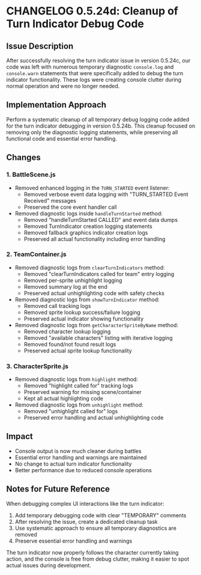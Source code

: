 # CHANGELOG 0.5.24d: Cleanup of Turn Indicator Debug Code

## Issue Description
After successfully resolving the turn indicator issue in version 0.5.24c, our code was left with numerous temporary diagnostic `console.log` and `console.warn` statements that were specifically added to debug the turn indicator functionality. These logs were creating console clutter during normal operation and were no longer needed.

## Implementation Approach
Perform a systematic cleanup of all temporary debug logging code added for the turn indicator debugging in version 0.5.24b. This cleanup focused on removing only the diagnostic logging statements, while preserving all functional code and essential error handling.

## Changes

### 1. BattleScene.js
- Removed enhanced logging in the `TURN_STARTED` event listener:
  - Removed verbose event data logging with "TURN_STARTED Event Received" messages
  - Preserved the core event handler call
- Removed diagnostic logs inside `handleTurnStarted` method:
  - Removed "handleTurnStarted CALLED" and event data dumps
  - Removed TurnIndicator creation logging statements
  - Removed fallback graphics indicator creation logs
  - Preserved all actual functionality including error handling

### 2. TeamContainer.js
- Removed diagnostic logs from `clearTurnIndicators` method:
  - Removed "clearTurnIndicators called for team" entry logging
  - Removed per-sprite unhighlight logging
  - Removed summary log at the end
  - Preserved actual unhighlighting code with safety checks
- Removed diagnostic logs from `showTurnIndicator` method:
  - Removed call tracking logs
  - Removed sprite lookup success/failure logging
  - Preserved actual indicator showing functionality
- Removed diagnostic logs from `getCharacterSpriteByName` method:
  - Removed character lookup logging
  - Removed "available characters" listing with iterative logging
  - Removed found/not found result logs
  - Preserved actual sprite lookup functionality

### 3. CharacterSprite.js
- Removed diagnostic logs from `highlight` method:
  - Removed "highlight called for" tracking logs
  - Preserved warning for missing scene/container
  - Kept all actual highlighting code
- Removed diagnostic logs from `unhighlight` method:
  - Removed "unhighlight called for" logs
  - Preserved error handling and actual unhighlighting code

## Impact
- Console output is now much cleaner during battles
- Essential error handling and warnings are maintained
- No change to actual turn indicator functionality
- Better performance due to reduced console operations

## Notes for Future Reference
When debugging complex UI interactions like the turn indicator:
1. Add temporary debugging code with clear "TEMPORARY" comments
2. After resolving the issue, create a dedicated cleanup task
3. Use systematic approach to ensure all temporary diagnostics are removed
4. Preserve essential error handling and warnings

The turn indicator now properly follows the character currently taking action, and the console is free from debug clutter, making it easier to spot actual issues during development.